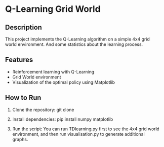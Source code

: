 # Q-Learning Grid World

## Description
This project implements the Q-Learning algorithm on a simple 4x4 grid world environment. And some statistics about the learning process.
## Features
- Reinforcement learning with Q-Learning
- Grid World environment
- Visualization of the optimal policy using Matplotlib

## How to Run
1. Clone the repository:
git clone <lien-du-repo>

2. Install dependencies:
pip install numpy matplotlib

3. Run the script:
   You can run TDlearning.py first to see the 4x4 grid world environment, and then run visualisation.py to generate additional graphs.
